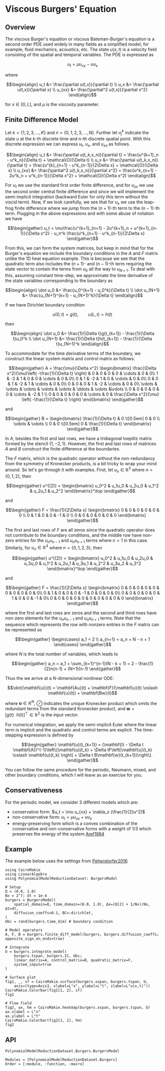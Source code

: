 # Viscous Burgers' Equation

## Overview 

The viscous Burger's equation or viscous Bateman-Burger's equation is a second order PDE used widely in many fields as a simplified model, for example, fluid mechanics, acoustics, etc. The state $u(x,t)$ is a velocity field consisting of the spatial and temporal variables. The PDE is expressed as 

```math
u_t = \mu u_{xx} - uu_x
```

where 

```math
\begin{align}
u_t &= \frac{\partial u(t,x)}{\partial t} \\
u_x &= \frac{\partial u(t,x)}{\partial x} \\
u_{xx} &= \frac{\partial^2 u(t,x)}{\partial x^2}
\end{align}
```

for $x\in[0,L]$, and $\mu$ is the viscosity parameter. 

## Finite Difference Model

Let $k = \{1,2,3,\ldots,K\}$ and $n = \{0, 1,2,3,\ldots,N\}$. Further let $u^k_j$ indicate the state $u$ at the $k$-th discrete time and $n$-th discrete spatial point. With this discrete expression we can express $u_t$, $u_x$, and $u_{xx}$ as follows.

```math
\begin{align}
u_t &= \frac{\partial u(t_k,x_n)}{\partial t} = \frac{u^{k+1}_n - u^k_n}{\Delta t} + \mathcal{O}(\Delta t) \\
u_x &= \frac{\partial u(t_k,x_n)}{\partial t} = \frac{u^{k}_{n+1} - u^k_{n-1}}{2\Delta x} + \mathcal{O}(\Delta x) \\
u_{xx} &= \frac{\partial^2 u(t_k,x_n)}{\partial x^2} = \frac{u^k_{n+1} - 2u^k_n + u^k_{n-1}}{\Delta x^2} + \mathcal{O}(\Delta x^2)
\end{align}
```

For $u_t$ we use the standard first order finite difference, and for $u_{xx}$ we use the second order central finite difference and since we will implement the semi-implicit integration (backward Euler for only this term without the viscid term). Now, if we look carefully, we see that for $u_x$ we use the leap-frog finite difference where we jump from the $(n+1)$-th term to the $(n-1)$-th term. Plugging in the above expressions and with some abuse of notation we have

```math
\begin{gather}
    u_t  =  \mu\frac{u^{k+1}_{n+1} - 2u^{k+1}_n + u^{k+1}_{n-1}}{\Delta x^2} - u_n^k \frac{u^k_{n+1} - u^k_{n-1}}{2\Delta x}
\end{gather}
```

From this, we can form the system matrices, but keep in mind that for the Burger's equation we include the boundary conditions in the $A$ and $F$ matrix unlike the 1D heat equation example. This is because we see that the quadratic term also includes the $(n+1)$- and $(n-1)$-th term requiring the state vector to contain the terms from $u_0$ all the way to $u_{N+1}$. To deal with this, assuming constant time-step, we approximate the time derivative of the state variables corresponding to the boundary as 

```math
\begin{align}
    \dot u_0 &= \frac{u_0^{k+1} - u_0^k}{\Delta t} \\
    \dot u_{N+1} &= \frac{u_{N+1}^{k+1} - u_{N+1}^k}{\Delta t} 
\end{align}
```

If we have Dirichlet boundary condition 

```math
u(0,t) = g(t), \qquad u(L,t) = h(t)
```

then

```math
\begin{align}
    \dot u_0 &= \frac{1}{\Delta t}g(t_{k+1}) - \frac{1}{\Delta t}u_0^k \\
    \dot u_{N+1} &= \frac{1}{\Delta t}h(t_{k+1}) - \frac{1}{\Delta t}u_{N+1}^k
\end{align}
```

To accommodate for the time derivative terms of the boundary, we construct the linear system matrix and control matrix as follows:

```math
\begin{gather}
A = \frac{\mu}{\Delta x^2} \begin{bmatrix}
\frac{\Delta x^2}{\mu}\left( -\frac{1}{\Delta t} \right) & 0 & 0 & 0 & 0 & \cdots & 0 & 0\\
1 & -2 & 1 & 0 & 0 & \cdots & 0 & 0\\
0 & 1 & -2 & 1 & 0 & \cdots & 0 & 0\\
0 & 0 & 1 & -2 & 1 & \cdots & 0 & 0\\
0 & 0 & 0 & 1 & -2 & \cdots & 0 & 0\\
\vdots & \vdots & \vdots & \vdots & \vdots & \ddots & \vdots &\vdots \\
0 & 0 & 0 & 0 & 0 & \cdots & -2 & 1 \\
0 & 0 & 0 & 0 & 0 & \cdots & 0 & \frac{\Delta x^2}{\mu} \left( -\frac{1}{\Delta t} \right)
\end{bmatrix}
\end{gather}
```

and 

```math
\begin{gather}
B = \begin{bmatrix}
\frac{1}{\Delta t} & 0 \\[0.5em] 0 & 0 \\ \vdots & \vdots \\ 0 & 0 \\[0.5em] 0 & \frac{1}{\Delta t}
\end{bmatrix}
\end{gather}
```

In $A$, besides the first and last rows, we have a tridiagonal toeplitz matrix formed by the stencil $\{1,-2, 1\}$. However, the first and last rows of matrices $A$ and $B$ construct the finite difference at the boundaries.

The $F$ matrix, which is the quadratic operator without the non-redundancy from the symmetry of Kronecker products, is a bit tricky to wrap your mind around. So let's go through it with examples. First, let $u_n \in \mathbb{R}^3$ where $n = \{0,1,2\}$, then 

```math
\begin{gather}
u^{(2)} = \begin{bmatrix}
    u_0^2 & u_1u_0 & u_2u_0 & u_1^2 & u_2u_1 & u_2^2 
\end{bmatrix}^\top
\end{gather}
```

and 

```math
\begin{gather}
    F = \frac{1}{2\Delta x} \begin{bmatrix}
        0 & 0 & 0 & 0 & 0 & 0 \\
        0 & 1 & 0 & 0 & -1 & 0 \\
        0 & 0 & 0 & 0 & 0 & 0
    \end{bmatrix}
\end{gather}
```

The first and last rows of $F$ are all zeros since the quadratic operator does not contribute to the boundary conditions, and the middle row have non-zero entries for the $u_nu_{n-1}$ and $u_nu_{n+1}$ terms where $n=1$ in this case. Similarly, for $u_n \in \mathbb{R}^4$ where $n = \{0,1,2,3\}$, then 

```math
\begin{gather}
u^{(2)} = \begin{bmatrix}
    u_0^2 & u_1u_0 & u_2u_0 & u_3u_0 & u_1^2 & u_2u_1 & u_3u_1 & u_2^2 & u_3u_2 & u_3^2
\end{bmatrix}^\top
\end{gather}
```

and 

```math
\begin{gather}
    F = \frac{1}{2\Delta x} \begin{bmatrix}
        0 & 0 & 0 & 0 & 0 & 0 & 0 & 0 & 0 & 0\\
        0 & 1 & 0 & 0 & 0 & -1 & 0 & 0 & 0 & 0\\
        0 & 0 & 0 & 0 & 0 & 1 & 0 & 0 & -1 & 0\\
        0 & 0 & 0 & 0 & 0 & 0 & 0 & 0 & 0 & 0
    \end{bmatrix}
\end{gather}
```
    
where the first and last rows are zeros and the second and third rows have non-zero elements for the $u_nu_{n-1}$ and $u_nu_{n+1}$ terms. Note that the sequence which represents the row with nonzero entries in the $F$ matrix can be represented as 

```math
\begin{gather}
    \begin{cases}
        a_1 = 2 \\
        a_{n+1} = a_n + N - n + 1
    \end{cases}
\end{gather}
```

where $N$ is the total number of variables, which leads to

```math
\begin{gather}
    a_n = a_1 + \sum_{k=1}^{n-1}(N - k + 1) = 2 - \frac{1}{2}n(n-1) + (N+1)(n-1) 
\end{gather}
```

Thus the we arrive at a $N$-dimensional nonlinear ODE:

```math
\dot{\mathbf{u}}(t) = \mathbf{Au}(t) + \mathbf{F}(\mathbf{u}(t) \oslash \mathbf{u}(t)) + \mathbf{Bw}(t)
```

where $\mathbf{u}\in\mathbb{R}^N$, $\oslash$ indicates the unique Kronecker product which omits the redundant terms from the standard Kronecker product, and $\mathbf{w} = [g(t)~~h(t)]^\top \in \mathbb{R}^2$ is the input vector.

For numerical integration, we apply the semi-implicit Euler where the linear term is implicit and the quadratic and control terms are explicit. The time-stepping expression is defined by

```math
\begin{gather}
\mathbf{u}(t_{k+1}) = (\mathbf{I} - \Delta t \mathbf{A})^{-1}\left\{\mathbf{u}(t_k) + \Delta tF\left[\mathbf{u}(t_k) \oslash \mathbf{u}(t_k) \right] + \Delta t B\mathbf{w}(t_{k+1})\right\}.
\end{gather}
```

You can follow the same procedure for the periodic, Neumann, mixed, and other boundary conditions, which I will leave as an exercise for you.

## Conservativeness

For the periodic model, we consider 3 different models which are:

- conservative form: $u_t = \mu u_{xx} + \nabla_x (\frac{1}{2}u^2)$
- non-conservative form: $u_t = \mu u_{xx} + uu_x$
- energy-preserving form which is a convex combination of the conservative and non-conservative forms with a weight of $1/3$ which preserves the energy of the system [Aref1984](@cite)

## Example

The example below uses the settings from [Peherstorfer2016](@cite).

```@example Burgers
using CairoMakie
using LinearAlgebra
using PolynomialModelReductionDataset: BurgersModel

# Setup
Ω = (0.0, 1.0)
Nx = 2^7; dt = 1e-4
burgers = BurgersModel(
    spatial_domain=Ω, time_domain=(0.0, 1.0), Δx=(Ω[2] + 1/Nx)/Nx, Δt=dt,
    diffusion_coeffs=0.1, BC=:dirichlet,
)
Ubc = rand(burgers.time_dim) # boundary condition

# Model operators
A, F, B = burgers.finite_diff_model(burgers, burgers.diffusion_coeffs; opposite_sign_on_ends=true)

# Integrate
U = burgers.integrate_model(
    burgers.tspan, burgers.IC, Ubc; 
    linear_matrix=A, control_matrix=B, quadratic_matrix=F,
    system_input=true
)

# Surface plot
fig1, _, sf = CairoMakie.surface(burgers.xspan, burgers.tspan, U, 
    axis=(type=Axis3, xlabel=L"x", ylabel=L"t", zlabel=L"u(x,t)"))
CairoMakie.Colorbar(fig1[1, 2], sf)
fig1
```

```@example Burgers
# Flow field
fig2, ax, hm = CairoMakie.heatmap(burgers.xspan, burgers.tspan, U)
ax.xlabel = L"x"
ax.ylabel = L"t"
CairoMakie.Colorbar(fig2[1, 2], hm)
fig2
```

## API

```@docs
PolynomialModelReductionDataset.Burgers.BurgersModel
```

```@autodocs
Modules = [PolynomialModelReductionDataset.Burgers]
Order = [:module, :function, :macro]
```